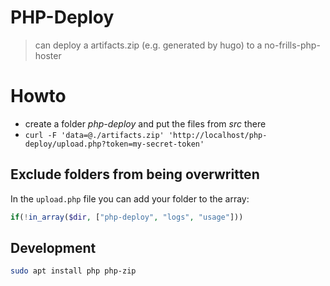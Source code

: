 # PHP-Deploy

> can deploy a artifacts.zip (e.g. generated by hugo) to a no-frills-php-hoster

# Howto

- create a folder _php-deploy_ and put the files from _src_ there
- `curl -F 'data=@./artifacts.zip' 'http://localhost/php-deploy/upload.php?token=my-secret-token'`

## Exclude folders from being overwritten

In the `upload.php` file you can add your folder to the array:

```php
if(!in_array($dir, ["php-deploy", "logs", "usage"]))
```

## Development

```bash
sudo apt install php php-zip
```
